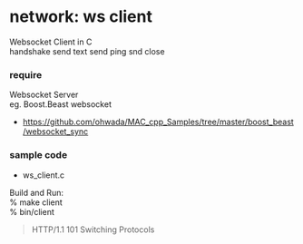 network: ws client
===============

Websocket Client in C  
handshake send text send ping snd close  


### require  
Websocket Server  
eg. 
Boost.Beast websocket  
- https://github.com/ohwada/MAC_cpp_Samples/tree/master/boost_beast/websocket_sync  


### sample code
- ws_client.c

Build and Run:  
% make client  
% bin/client  
> HTTP/1.1 101 Switching Protocols  
